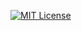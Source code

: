 [![MIT License](https://img.shields.io/badge/license-MIT-green)](https://opensource.org/license/mit)
